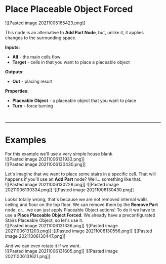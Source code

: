 # **Place Placeable Object Forced**

![[Pasted image 20211005165423.png]]


This node is an alternative to **Add Part Node**, but, unlike it, it applies changes to the surrounding space.  
	
**Inputs:**

- **All** - the main cells flow
- **Target** - cells in that you want to place a placeable object

**Outputs:**

- **Out** - placing result

**Properties:**

- **Placeable Object** - a placeable object that you want to place
- **Turn** - force turning
	

<br />

--------

# Examples
For this example we'll use a very simple house blank.  
![[Pasted image 20211006131933.png]]  
![[Pasted image 20211006130430.png]]  

Let's imagine that we want to place some stairs in a specific cell. That will happens if you'll use an **Add Part** node? Well... something like that.  
![[Pasted image 20211006130228.png]]
![[Pasted image 20211006130334.png]]
![[Pasted image 20211006130430.png]]

Looks totally wrong, that's because we are not removed internal walls, ceiling and floor on the top floor. We can remove them by the **Remove Part** node, or... we can just apply Placeable Object actions! To do it we have to use a **Place Placeable Object Forced**. We already have a preconfigurated Stairs Placeable Object, so let's use it.  
![[Pasted image 20211006131336.png]]
![[Pasted image 20211006131203.png]]
![[Pasted image 20211006130556.png]]
![[Pasted image 20211006130447.png]]

And we can even rotate it if we want.  
![[Pasted image 20211006131605.png]]
![[Pasted image 20211006131621.png]]